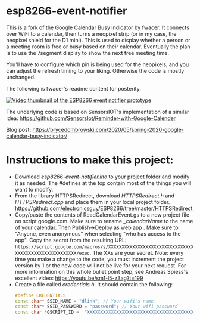 # esp8266-event-notifier
This is a fork of the Google Calendar Busy Indicator by fwacer. It connects over WiFi to a calendar, then turns a neopixel strip (or in my case, the neopixel shield for the D1 mini). This is used to display whether a person or a meeting room is free or busy based on their calendar. 
Eventually the plan is to use the 7segment display to show the next free meeting time.

You'll have to configure which pin is being used for the neopixels, and you can adjust the refresh timing to your liking.  Otherwise the code is mostly unchanged.

The following is fwacer's readme content for posterity.

[![Video thumbnail of the ESP8266 event notifier prototype](https://img.youtube.com/vi/q-8Iey-jSQw/0.jpg)](https://www.youtube.com/watch?v=q-8Iey-jSQw)

The underlying code is based on SensorsIOT's implementation of a similar idea: https://github.com/SensorsIot/Reminder-with-Google-Calender

Blog post: https://brycedombrowski.com/2020/05/spring-2020-google-calendar-busy-indicator/

# Instructions to make this project:
- Download _esp8266-event-notifier.ino_ to your project folder and modify it as needed. The #defines at the top contain most of the things you will want to modify.
- From the library HTTPSRedirect, download _HTTPSRedirect.h_ and _HTTPSRedirect.cpp_ and place them in your local project folder. https://github.com/electronicsguy/ESP8266/tree/master/HTTPSRedirect
- Copy/paste the contents of ReadCalendarEvent.gs to a new project file on script.google.com. Make sure to rename _\_calendarName_ to the name of your calendar. Then Publish->Deploy as web app . Make sure to "Anyone, even anonymous" when selecting "who has access to the app".  Copy the secret from the resulting URL: ```https://script.google.com/macros/s/XXXXXXXXXXXXXXXXXXXXXXXXXXXXXXXXXXXXXXXXXXXXXXXXXXXXXXX/exec```. The XXs are your secret. Note: every time you make a change to the code, you must increment the project version by 1 or the new code will not be live for your next request. For more information on this whole bullet point step, see Andreas Spiess's excellent video: https://youtu.be/sm1-l5-z3ag?t=199
- Create a file called _credentials.h_. It should contain the following:
  ```C++
  #define CREDENTIALS
  const char* SSID_NAME = "dlink"; // Your wifi's name
  const char* SSID_PASSWORD = "password"; // Your wifi password
  const char *GSCRIPT_ID =  "XXXXXXXXXXXXXXXXXXXXXXXXXXXXXXXXXXXXXXXXXXXXXXXXXXXXXXX"; //replace with your secret
  ```
